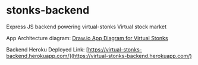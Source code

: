 # stonks-backend

Express JS backend powering virtual-stonks
Virtual stock market

App Architecture diagram:
[Draw.io App Diagram for Virtual Stonks](https://viewer.diagrams.net/?highlight=0000ff&edit=_blank&layers=1&nav=1&title=stonks.drawio#R7V1Zc6JMF%2F41qfq%2BC1Lsy6VblhlHE00yydxMoRIlQTGA2X792ygoNEfsaDfgzKRqJtIggT7b02frE6kxfT%2F3zPnkhzuynBORH72fSM0TUZR4kUe%2FwpGPaESWopGxZ49WY8JmoG9%2FWtFgfNnCHll%2B6sLAdZ3AnqcHh%2B5sZg2D1Jjpee5b%2BrJH10n%2F1bk5tjID%2FaHpZEd%2F2qNgshrVFX4zfmHZ40n8lwU%2BOjM144ujAX9ijty3xJDUOpEanusGq0%2FT94blhLMXz8vqe2dbzq4fzLNmAckXevyvn99vb1%2F0j%2B%2Bv87tH%2FcV%2BuubE6NmCj%2FiFrRF6%2F%2BjQ9YKJO3ZnptPajNY9dzEbWeFdeXS0uabtunM0KKDBJysIPiJimovARUOTYOpEZ613O7hPfH6IbhV%2Bbr4nDz7ig1ngfdwnD5bfOdWU%2BHjzveVR%2FMXsJEXz5rsLbxi9ck03ar23bq9VN03NqL9zN06Li5nN9MZWkHNdNIPhtCX%2BQESCc8udWuh50AWe5ZiB%2FZpmKzPizvH6ug0B0YeIhjA9b6YPlmJ0Lr9fK42Bqhqvr5PLcuh58CTTm7zoq1eujR5F5CM9JBqRDEZaSIyVUHyLFZWjb2EkWD8GEVXyXvPVdBbRK5yIqoPmqj5IEUt9WYTaoP7ozgLOX053DV0gKPP3zUn0aRz%2Brt8%2BoIfpt9rt9c28%2BNxV7bwVj6KLBvF4hjveJnZg9efmkkpvSIenKWv685VSfbTfQw7ZTupXywus91wiRmc5PU0MWY2O3xL6NRqaJFSrzm8nO6nMKEGXf3pvPrXHv87vGtPhePHb4KRSdCCo0YQd6mx5dGV5NnpzyztYx4lZHdfszns%2FDP%2FTa%2FSGg9ugJj7oGqeVpePynhqWppjPVwOhIBFJmApJmI1I%2FH765CckaXXD9B%2BpmoCJWlrABLk4AQMJJm0lGDF9ZIg%2BGbIvfMvLKsOeuwg242lqbSFs%2BUSUZUxLlkxDGaAhrjVno1qIuNHR0DF93x6SqDz%2BdG8MtxObSYR6KzGpCjCp8diBKERStshlfIuVvs6gkMyNZD59I4MZmtmuaoklF8QugMI%2BM%2Bc2%2Bj8pwvuIKhKvAJNOxx7PQp5E7BPazHoohDZa4dWiE1N7NFoZdQs9tzlY3ipkvHk4g8s5VeonSjO8F7Ljq3fLB77kci5JMC13yLlIQc6b7Yvnbw%2F39bu6qap3P1X%2F5boDGtcvyjmRvIJ%2FvFryqohp0mgGUlV7Caxi7LoTPZEFJ1ZRCchaFug9wAIkEW4eR%2B3kPIWU9Q7kKQ2zAZxULCNQgGJkCt1HutWeFQm6Hm3HabiO6y2%2FLo0USx%2FJ4ZMEnvtsJc7o4kBSVTrqW8XUNyfwSkaBG0pWRxnKdtY5SIErermSfcrzalq6VYnZqhacAbk0mT%2BIcBDCZiaai%2FlfJ5piFlmtnfVJyVwPUqcwZIRXE%2B7PzVkCCmeUZ%2Fp8mZDXcwMkC254E05W6FBKARa3EK5jBnpjD2SJOlM8wQIbRrFKUz9OpalvFan9fYGgFg3XpSMrMG2nUHcgpjkf9aE1HEKac6ArspLLAvtrTkEFMA0gn7gfghqV42AwC%2B%2BTSMX9lMecFV3O4q5C0sUszh1KsSsY7StGNAVzqmlEBVpGFFtZlm1TBSjoSUlmd4ksmGCw%2BtbWFAMi05nnZd6pDuQ%2FUx1g95GLVQcC5LA8S1nrikg6NUGPXUYY4UrzGJMIekWSUGAWUggF89AsFNxXVLDvL35Pumko%2FcvzzmUHHZnTEMzOBv486XTw4uvOur0fVY2Y4ykpnJYFvKyirTCptDJEaIu53Rcf7xY8NWs5i8mxW34VQQ%2FzI3FBpMzJ5VdQsIzLHV%2BIA74bzlg9Al0p3%2B5lOlDKb6%2F%2BMCkXCIOt7MQ8677wrJcVHawpQi8nYmP51r7%2F5nqj1dHMnFrlghoKtBBEnBZalhaCWuiCxQCI4a%2BIEbjP1qwySNKg5OdZJ9nHyflZq6cViiSz0cl8cTh2IcDmnwMyYQWpUApA%2FtTKABGGeQJiuVAESPFKIwcNozjjpYLIBERcee6jjb64E0VchUU5R4IiCJffzDCEmDVbSKAmaIRD%2FyrjCKFhrtJ%2BDwC8rRVqIcoy1swQYAjnfRpVwz35bsnYgYatwhSSBMy%2ByGr2oZoEpQzDtL%2BBkUmDRip1C3NYVsr22iXigKpBlJYyWHyUmJNSTGRVx4yHVGBaP6zDoHAaLlcFRmniz7RjNCKh9EmkFYkFlQyomNpVMEYgLhnAooPsSgbgad2ep8GkkODUD9zh819VR4BxiggY6ELDQnIWHR2emgOWga1KRsIOAEh1O06qfuTLCTrHRncVqwXioGq%2FgnExBchAVu%2BXkvI%2FrOCv9IWlXGLJH7MEjlyG3Z3BUS10oOCV9Hhbg31TuiScqRjDAxmKTO%2FLahx%2FyktKmt%2FkTX5tMem05CylVpqlMpxAylIahkdkPKueIktB7gE1y0CFZnSrgpRkQeGU57ViWVAGXNpH4XHY7nuO4UPcJSoGCEIuViCAGxoEN%2Fzlw%2F5lHgm57Ji4TMMjAcIHLR8%2FlFCcSmwkKpZJjsMFWTiVRV3RhNX%2FkkTHZihqsTBELTnr6tSQpDTvGQXDFpm0DKhqNoOCfwlsAZRZck5cZ2TPxv5fZxjUsl3VcjbQCXn%2FtoYRynT0MEgDV7E0cAmob5WLdPvExmUHfbajqooQSKRVRbdtBVQagXLbEK4JlK%2FhKkIkWqXHKqblFIBIhebAKds7dOzvNtch0%2Faj2znvorNNNLLMFbntt3qHuM79iTkPPw4%2FnLBzXkj7HZZusMJO7cF6wBw%2Bj5eIqrsI0F02lI9BVni07qQbcs04XABEn3FD%2BfgowoZypA5UJewz4KJns4OQ%2BLTspiBgcs9BpXgSVD8r43iXHldlF1W9Vq1ZrjhTmGwNTyMGnOaFVj0qWZDSQDN90zr%2BqcbLfrMzXWi6tpq1Zn8IS6dxnVA2S8dLPfYWqX%2FTbXw%2FbguUsTT88gezTTM3vC8Va4PH%2Fde9EpLhXwjBCDQWamBP%2BSyCWbaq5k%2B0%2Bgsytascfs9GFFl%2BXAZxO2FRi1ay9KaJFxEpWau%2FLLwIuTJy5ix9%2FMvj6IkFCiTl8LIACcq1hPADDRUAUjQbCd5UxnjmzDeHyxkKKWcGC7RyqEDOK0hMnHYUyIWH7YEFBCh%2FNIgFbgHAYgEBpmOEref%2FlyvR%2Fz%2BaTByQWyhwB2bMZcCYi1ATMmbc8ceKMov6OGx1AWXrFivbJG1c90rJ2bnxABhRE1m1VAECYwdVYxUTF8NX%2FtK%2B%2BTh4tUXGqU4vEAaymQCwVaGBMEmWT9LZE8LOlLG9I2HgFFQ%2FEJb32OzjYG%2Bm41jBXxcF0wrcrAYWTSjK8lUT8OXCi2rkRuRxfEVMAN5VS8YLLUhNAM54OuGWVdubmlA3EoWleaPHO1zdlI9YGYSvcP%2B3Cqw%2BWXllYabIrj4T1cgxFatMGmpdjbUtYLCAghyYNNsbjO%2FvGIATJ1dlGcdYkcPKD6Bj9Xci1O6GVTYAzA5fy7mPpmJk%2BpO1FzxBknD8ygwQOZY5Lug20no2431TxbyprIj9ljCFqmt7bvmC34hjmAAP0ze3hcd%2B4i6CYZuzXrdz0%2Bo0%2F3oh57BtfjgJauhTqMNI2N4ueW8ukHhwO9Ja4%2Fs%2FJggVO8YEGmlEDkf49JjAyGr2knZ53lHDlyygEbEaLkPXi3UBCYAP6Ai2gAaaCh6O88Di%2B4tuu3nZOe8fIvMV6OCkFujTGXPXi9HU1tuupz49nY0W4s1jOa1sEqIm4JLGztcKvr%2BYlbOK%2BVrzHpv9PsTI4j1bnmP7QZGSVgl%2Fq15gORpIZBpF8JEh3Bi%2FY3G45rF9RRZsmVo0vFMiscMVA%2B%2B6QLZeY%2BJwBSceWtCdMcrtmNoze6V2jhvQs%2FC5YgBfLXDL3ie%2Bdx2cWy%2BPuv2pT%2FXBfetOZWKHQLyHqGl5CGOsb%2B%2FFZzIdV44BB%2BIdVzgJyGlmt0UgSEsoeeur5oZegkeuiSIyNaTN2PIYuyKWRsIc%2BpyASzRxM7ZMzi67%2FA5wYg%2FfalSUiCJ3Q%2FQGY2v47IbvFu7vvn%2F8Dr2WPfdDnb7O8nbcRagKdqgODMcOhNHoEUzVFnhNMmj5%2BzNtuXjADQTuoifiwIOactndWINScsjJsgkf%2Bh%2B3GMcZuKXADxKWCAq2emfVpe3t5sa5ur3hhq%2BXnfPejdO5avCxpSnN6aClnA67zBORsQHfEzA21XLi5T01e0zXrPUv6t1ar3lk4C1TJaFDbnZIogQa%2BtWqy%2FW3cVc4Mz7Pfz49Xty9Tl%2BKI1poVv2%2Fwh8k8DhIV5XsLiXs6KwEXf7pvfnUHv86v2tMh%2BPFb4MoC7sivch7lvBQ8zTutn%2F5%2Bvlu%2FnLnxiekEvP4uXiVmPfU7KWr12pe9tHZRq1x0TpEwvByRGk3WCWuR4wxi5KVzBECn5oESWZN4UN5Ws1DulAe%2FdCRWLyjAqdCqS7QVgHr%2FBfqrMNsVU3QyRQKlcAeYQrL7bxldFLc8wSsIsvtDB9JuNOFuK1Ydt9NZsttsBclQQ7G0POGy58vKZbF1KkNAze5BGqbA8u5QkuayOs5cIPAnQJrpMDFVI%2B70i8NdzZbGf6lXUr3x8A0Dc%2FrJp%2BnT9IJYAaltRTuiNGguixo3yyBSoMNiMQ5ydD7Z1uBPpbbfi%2B0Tb1uB%2F361t2%2BjD4K%2FzwFdjAymXZF1kvD3MCudXaOuZHFjTXaZnHSyTgS9pNrgMKD%2FToN5ujEYzNKWBovJ%2BKmhNgo4Q7CjHmjZ5SMp86vH437y1oXLeZa%2Bs0v5U7mAI4s1P9D3%2F3zW%2Fx0X6%2FnrVen%2BzD47c%2B79w%2FfYuhXXfdP3lNTtSZg1uaF7SP88HGIESnF%2BcNje8FBm8Exi9yB8sSiugJcnt5syvT9Q%2BhW0urUEkaKpUGrU0PVJFOl5DfC996GICLIIDSycEEGobnHATLd687ARNFdYkxw%2BBqUePu7PDGqiL3XBZyL9s0uwlsDsFuCgtNKtXHEqSofF%2FMBOyH8Yz4mzAf6ywsrPDxvd%2Bu19r%2FlcTryjHtLIKzEKmEN5AeCAoV%2F%2FrAv5Jpkys4gjzszfxhIYqhXOx0HCOi0qLL1AVageVJREeOj4Dlq%2B24EpWJWjMsgbMbWh0rHlP1yKstmPfkf65XLelBU4ADYnd4e5iD2SzRvW6nVHfUo%2Bzp%2F8%2FjtyJy%2FGb7MVB3tzZiZTnGsGVNkaJ93sWWJoQhSbjys%2FPAfO25nx8XvvvXat51J%2B5s0runXD5Oz3zSK7MiMJGEkKi9pviLUVzNB8L136szsoVAw9SHH6KHBDgFsUXHZqXUaB6V00apCINiaZCtHk68M8W50CJAAsXERXBrSqKgFyU3DFXkE0ew8Vq%2BIDgGANi0LorNzMT5ftoNJLfCaZ3etj4%2BWrPD3YxbJobAOCRBzhNtj%2FfGZ1xoWYuXkQhPsQSqXmcfJrAE2ac5mHt9XRKGomaQWnBWIFQqeaCOx2wsWnFiKfR%2FIPT2Jtb4spfnT2HTEpt6UJY%2BzjgwWK7gvXMGjGMQciBeeKHhnCYYNIdCh54Z2Z3M5MhOTH%2B7ICq%2F4Dw%3D%3D)

Backend Heroku Deployed Link: 
[https://virtual-stonks-backend.herokuapp.com/](https://virtual-stonks-backend.herokuapp.com/)

